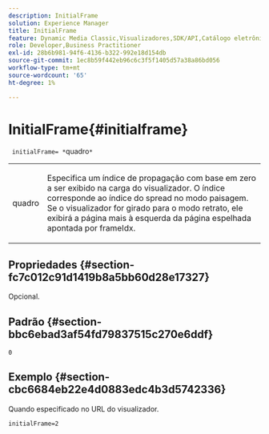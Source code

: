 ```yaml
---
description: InitialFrame
solution: Experience Manager
title: InitialFrame
feature: Dynamic Media Classic,Visualizadores,SDK/API,Catálogo eletrônico
role: Developer,Business Practitioner
exl-id: 28b6b981-94f6-4136-b322-992e18d154db
source-git-commit: 1ec8b59f442eb96c6c3f5f1405d57a38a86bd056
workflow-type: tm+mt
source-wordcount: '65'
ht-degree: 1%

---
```


# InitialFrame{#initialframe}

` initialFrame= *`quadro`*`

<table id="table_06B5F795889E402FB6BCEA4D882E1422"> 
 <tbody> 
  <tr> 
   <td colname="col1"> <p> <span class="codeph"><span class="varname"> quadro</span></span> </p> </td> 
   <td colname="col2"> <p> Especifica um índice de propagação com base em zero a ser exibido na carga do visualizador. O índice corresponde ao índice do spread no modo paisagem. Se o visualizador for girado para o modo retrato, ele exibirá a página mais à esquerda da página espelhada apontada por <span class="codeph"> frameIdx</span>. </p> </td> 
  </tr> 
 </tbody> 
</table>

## Propriedades {#section-fc7c012c91d1419b8a5bb60d28e17327}

Opcional.

## Padrão {#section-bbc6ebad3af54fd79837515c270e6ddf}

`0`

## Exemplo {#section-cbc6684eb22e4d0883edc4b3d5742336}

Quando especificado no URL do visualizador.

```
initialFrame=2
```
